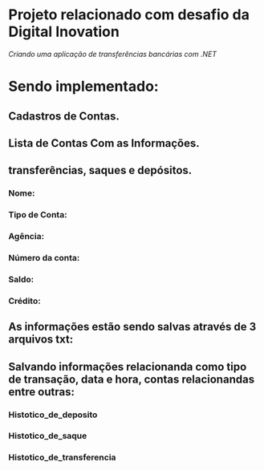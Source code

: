 # Projeto relacionado com desafio da Digital Inovation
*Criando uma aplicação de transferências bancárias com .NET*

# Sendo implementado:
## Cadastros de Contas.
## Lista de Contas Com as Informações.
## transferências, saques e depósitos.

### Nome: 
### Tipo de Conta: 
### Agência:
### Número da conta: 
### Saldo:
### Crédito: 


## As informações estão sendo salvas através de 3 arquivos txt:
## Salvando informações relacionanda como tipo de transação, data e hora, contas relacionandas entre outras: 
### Histotico_de_deposito
### Histotico_de_saque
### Histotico_de_transferencia



